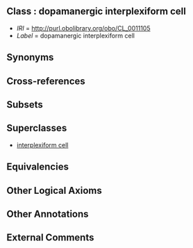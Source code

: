 
## Class : dopamanergic interplexiform cell

 * *IRI* = http://purl.obolibrary.org/obo/CL_0011105
 * *Label* = dopamanergic interplexiform cell

## Synonyms


## Cross-references


## Subsets


## Superclasses

 * [interplexiform cell](../../CL/04/CL_0011104.md)

## Equivalencies


## Other Logical Axioms


## Other Annotations


## External Comments

